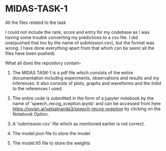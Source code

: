 # MIDAS-TASK-1
All the files related to the task


I could not include the rank, score and entry for my codebase as I was having some trouble converting my predictions to a csv file. I did one(pushed that too by the name of submission.csv), but the format was wrong. I have done everything apart from that which can be seen( all the files have been pushed). 

What all does the repository contain-

1) The MIDAS TASK-1 is a pdf file which consists of the entire documentation including experiments, observations and results and my inferences. It also consists of plots, graphs and waveforms and the linkd to the references I used.

2) The entire code is submitted in the form of a jupyter notebook by the name of 'speech_recog_xception.ipynb' and can be accessed from here https://jovian.ai/vatsalnanda3/speech-recog-xception by clicking on the Notebook Option.

3) A 'submission.csv' file which as mentioned earlier is not correct.

4) The model.json file to store the model 

5) The model.h5 file to store the weights
